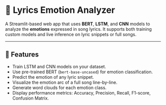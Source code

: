 # 🎵 Lyrics Emotion Analyzer

A Streamlit-based web app that uses **BERT**, **LSTM**, and **CNN** models to analyze the **emotions** expressed in song lyrics. It supports both training custom models and live inference on lyric snippets or full songs.

---

## 🚀 Features

- Train LSTM and CNN models on your dataset.
- Use pre-trained BERT (`bert-base-uncased`) for emotion classification.
- Predict the emotion of any lyric snippet.
- Visualize the emotion arc of a full song line-by-line.
- Generate word clouds for each emotion class.
- Display performance metrics: Accuracy, Precision, Recall, F1-score, Confusion Matrix.



